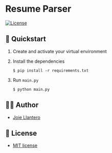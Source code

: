 # Resume Parser

[![License](http://img.shields.io/:license-mit-blue.svg?style=flat-square)](http://badges.mit-license.org)

## 🚀 Quickstart

1. Create and activate your virtual environment

2. Install the dependencies
    ```shell
    $ pip install -r requirements.txt
    ```

3. Run `main.py`
    ```shell
    $ python main.py
    ```
   
## 👨‍💻 Author

- [Joie Llantero](https://github.com/joiellantero)


## 📄 License 

- [MIT license](http://opensource.org/licenses/mit-license.php)
